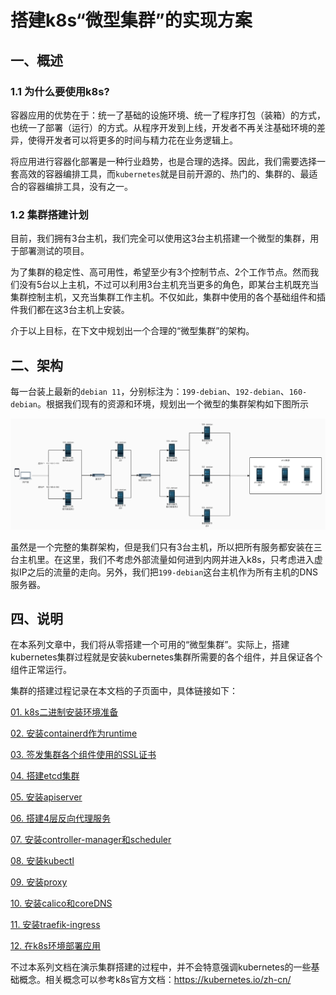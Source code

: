 # 搭建k8s“微型集群”的实现方案

## 一、概述

### 1.1 为什么要使用k8s?

容器应用的优势在于：统一了基础的设施环境、统一了程序打包（装箱）的方式，也统一了部署（运行）的方式。从程序开发到上线，开发者不再关注基础环境的差异，使得开发者可以将更多的时间与精力花在业务逻辑上。

将应用进行容器化部署是一种行业趋势，也是合理的选择。因此，我们需要选择一套高效的容器编排工具，而`kubernetes`就是目前开源的、热门的、集群的、最适合的容器编排工具，没有之一。

### 1.2 集群搭建计划

目前，我们拥有3台主机，我们完全可以使用这3台主机搭建一个微型的集群，用于部署测试的项目。

为了集群的稳定性、高可用性，希望至少有3个控制节点、2个工作节点。然而我们没有5台以上主机，不过可以利用3台主机充当更多的角色，即某台主机既充当集群控制主机，又充当集群工作主机。不仅如此，集群中使用的各个基础组件和插件我们都在这3台主机上安装。

介于以上目标，在下文中规划出一个合理的“微型集群”的架构。

## 二、架构

每一台装上最新的`debian 11`，分别标注为：`199-debian`、`192-debian`、`160-debian`。根据我们现有的资源和环境，规划出一个微型的集群架构如下图所示

![readme](./img/readme.jpg)

虽然是一个完整的集群架构，但是我们只有3台主机，所以把所有服务都安装在三台主机里。在这里，我们不考虑外部流量如何进到内网并进入k8s，只考虑进入虚拟IP之后的流量的走向。另外，我们把`199-debian`这台主机作为所有主机的DNS服务器。

## 四、说明

在本系列文章中，我们将从零搭建一个可用的“微型集群”。实际上，搭建kubernetes集群过程就是安装kubernetes集群所需要的各个组件，并且保证各个组件正常运行。

集群的搭建过程记录在本文档的子页面中，具体链接如下：

[01. k8s二进制安装环境准备](./f01-prepare.md)

[02. 安装containerd作为runtime](./f02-install_containerd.md)

[03. 签发集群各个组件使用的SSL证书](./f03-sign-prepare.md)

[04. 搭建etcd集群](./f04-install-ectd.md)

[05. 安装apiserver](./f05-install-apiserver.md)

[06. 搭建4层反向代理服务](./f06-install-agent-server.md)

[07. 安装controller-manager和scheduler](./f07-install-other-component.md)

[08. 安装kubectl](./f08-install-kubelet.md)

[09. 安装proxy](./f09-install-kubeproxy.md)

[10. 安装calico和coreDNS](./f10-install-calico-coredns.md)

[11. 安装traefik-ingress](./f11-install-traefik.md)

[12. 在k8s环境部署应用](./f12-deploy-app.md)

不过本系列文档在演示集群搭建的过程中，并不会特意强调kubernetes的一些基础概念。相关概念可以参考k8s官方文档：<https://kubernetes.io/zh-cn/>
